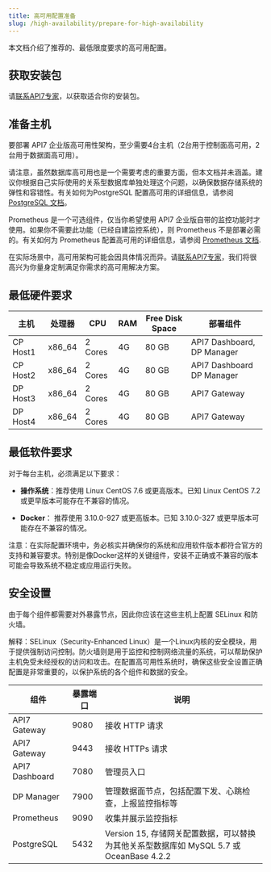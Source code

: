 ```yaml
---
title: 高可用配置准备
slug: /high-availability/prepare-for-high-availability
---
```


本文档介绍了推荐的、最低限度要求的高可用配置。

## 获取安装包

请[联系API7专家](https://api7.ai/contact)，以获取适合你的安装包。

## 准备主机

要部署 API7 企业版高可用性架构，至少需要4台主机（2台用于控制面高可用，2台用于数据面高可用）。

请注意，虽然数据库高可用也是一个需要考虑的重要方面，但本文档并未涵盖。建议你根据自己实际使用的关系型数据库单独处理这个问题，以确保数据存储系统的弹性和容错性。有关如何为PostgreSQL 配置高可用的详细信息，请参阅 [PostgreSQL 文档](https://www.postgresql.org/docs/current/high-availability.html)。

Prometheus 是一个可选组件，仅当你希望使用 API7 企业版自带的监控功能时才使用。如果你不需要此功能（已经自建监控系统），则 Prometheus 不是部署必需的。有关如何为 Prometheus 配置高可用的详细信息，请参阅 [Prometheus 文档](https://prometheus.io/docs/introduction/faq/#can-prometheus-be-made-highly-available).

在实际场景中，高可用架构可能会因具体情况而异。请[联系API7专家](https://api7.ai/contact)，我们将很高兴为你量身定制满足你需求的高可用解决方案。

## 最低硬件要求

| 主机        | 处理器 |  CPU     | RAM | Free Disk Space | 部署组件 |
| ----------- | ----------| -------- | --- | --------------- | ------------------- |
| CP Host1       | x86_64    |  2 Cores | 4G  | 80 GB           |  API7 Dashboard, DP Manager   |
| CP Host2       | x86_64    |  2 Cores | 4G  | 80 GB           |  API7 Dashboard  DP Manager   |
| DP Host3       | x86_64    |  2 Cores | 4G  | 80 GB           |  API7 Gateway                 |
| DP Host4       | x86_64    |  2 Cores | 4G  | 80 GB           |  API7 Gateway                 |

## 最低软件要求

对于每台主机，必须满足以下要求：

- **操作系统**：推荐使用 Linux CentOS 7.6 或更高版本。已知 Linux CentOS 7.2 或更早版本可能存在不兼容的情况。

- **Docker**： 推荐使用 3.10.0-927 或更高版本。已知 3.10.0-327 或更早版本可能存在不兼容的情况。

注意：在实际配置环境中，务必核实并确保你的系统和应用软件版本都符合官方的支持和兼容要求。特别是像Docker这样的关键组件，安装不正确或不兼容的版本可能会导致系统不稳定或应用运行失败。

## 安全设置

由于每个组件都需要对外暴露节点，因此你应该在这些主机上配置 SELinux 和防火墙。

解释：SELinux（Security-Enhanced Linux）是一个Linux内核的安全模块，用于提供强制访问控制。防火墙则是用于监控和控制网络流量的系统，可以帮助保护主机免受未经授权的访问和攻击。在配置高可用性系统时，确保这些安全设置正确配置是非常重要的，以保护系统的各个组件和数据的安全。

| 组件     | 暴露端口 | 说明 |
| -------------- | ------| ------------------------------ |
| API7 Gateway   | 9080  | 接收 HTTP 请求  |
| API7 Gateway   | 9443  | 接收 HTTPs 请求 |
| API7 Dashboard | 7080  | 管理员入口 |
| DP Manager     | 7900  | 管理数据面节点，包括配置下发、心跳检查，上报监控指标等|
| Prometheus     | 9090  | 收集并展示监控指标  |
| PostgreSQL     | 5432  | Version 15, 存储网关配置数据，可以替换为其他关系型数据库如 MySQL 5.7 或 OceanBase 4.2.2 |
